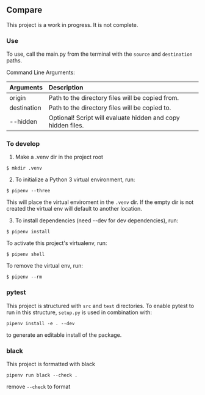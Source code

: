 ## Compare
This project is a work in progress. It is not complete.
### Use
To use, call the main.py from the terminal with the `source` and `destination` paths.

Command Line Arguments:

|Arguments|Description|
|:---|:---|
|origin|Path to the directory files will be copied from.|
|destination|Path to the directory files will be copied to.|
|--hidden|Optional! Script will evaluate hidden and copy hidden files.|

### To develop
1) Make a .venv dir in the project root
```shell
$ mkdir .venv
```

2) To initialize a Python 3 virtual environment, run:
```shell
$ pipenv --three
```
This will place the virtual enviroment in the `.venv` dir.
If the empty dir is not created the virtual env will default to another location.


3) To install dependencies (need --dev for dev dependencies), run:
```shell
$ pipenv install
```

To activate this project's virtualenv, run:
```shell
$ pipenv shell
```

To remove the virtual env, run:
```shell
$ pipenv --rm
```

### pytest
This project is structured with `src` and `test` directories. To enable pytest to run in this structure, `setup.py` is used in combination with: 
```shell
pipenv install -e . --dev
```
to generate an editable install of the package.

### black
This project is formatted with black
```shell
pipenv run black --check .
```

remove `--check` to format
